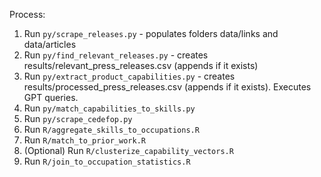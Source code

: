 Process:

1. Run `py/scrape_releases.py` - populates folders data/links and data/articles 
2. Run `py/find_relevant_releases.py` - creates results/relevant_press_releases.csv (appends if it exists)
3. Run `py/extract_product_capabilities.py` - creates results/processed_press_releases.csv (appends if it exists). Executes GPT queries.
4. Run `py/match_capabilities_to_skills.py`
5. Run `py/scrape_cedefop.py`
6. Run `R/aggregate_skills_to_occupations.R`
7. Run `R/match_to_prior_work.R`
8. (Optional) Run `R/clusterize_capability_vectors.R`
9. Run `R/join_to_occupation_statistics.R`